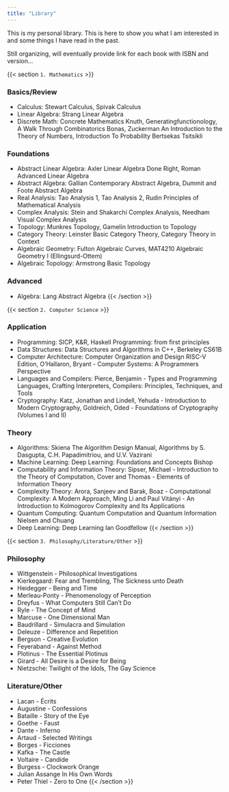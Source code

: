```yaml
---
title: "Library"
---
```


This is my personal library. This is here to show you what I am interested in and some things I have read in the past.

Still organizing, will eventually provide link for each book with ISBN and version...

{{< section `1. Mathematics` >}}
### Basics/Review
- Calculus: Stewart Calculus, Spivak Calculus
- Linear Algebra: Strang Linear Algebra
- Discrete Math: Concrete Mathematics Knuth, Generatingfunctionology, A Walk Through Combinatorics Bonas, Zuckerman An Introduction to the Theory of Numbers, Introduction To Probability Bertsekas Tsitsikli
### Foundations
- Abstract Linear Algebra: Axler Linear Algebra Done Right, Roman Advanced Linear Algebra
- Abstract Algebra: Gallian Contemporary Abstract Algebra, Dummit and Foote Abstract Algebra
- Real Analysis: Tao Analysis 1, Tao Analysis 2, Rudin Principles of Mathematical Analysis
- Complex Analysis: Stein and Shakarchi Complex Analysis, Needham Visual Complex Analysis
- Topology: Munkres Topology, Gamelin Introduction to Topology
- Category Theory: Leinster Basic Category Theory, Category Theory in Context
- Algebraic Geometry: Fulton Algebraic Curves, MAT4210 Algebraic Geometry I (Ellingsurd-Ottem)
- Algebraic Topology: Armstrong Basic Topology
### Advanced
- Algebra: Lang Abstract Algebra
{{< /section >}}


{{< section `2. Computer Science` >}}
### Application
- Programming: SICP, K&R, Haskell Programming: from first principles
- Data Structures: Data Structures and Algorithms in C++, Berkeley CS61B
- Computer Architecture: Computer Organization and Design RISC-V Edition, O’Hallaron, Bryant - Computer Systems: A Programmers Perspective
- Languages and Compilers: Pierce, Benjamin - Types and Programming Languages, Crafting Interpreters, Compilers: Principles, Techniques, and Tools
- Cryptography: Katz, Jonathan and Lindell, Yehuda - Introduction to Modern Cryptography, Goldreich, Oded - Foundations of Cryptography (Volumes I and II)
### Theory
- Algorithms: Skiena The Algorithm Design Manual, Algorithms by S. Dasgupta, C.H. Papadimitriou, and U.V. Vazirani
- Machine Learning: Deep Learning: Foundations and Concepts Bishop
- Computability and Information Theory: Sipser, Michael - Introduction to the Theory of Computation, Cover and Thomas - Elements of Information Theory
- Complexity Theory: Arora, Sanjeev and Barak, Boaz - Computational Complexity: A Modern Approach, Ming Li and Paul Vitányi - An Introduction to Kolmogorov Complexity and Its Applications
- Quantum Computing: Quantum Computation and Quantum Information Nielsen and Chuang
- Deep Learning: Deep Learning Ian Goodfellow
{{< /section >}}


{{< section `3. Philosophy/Literature/Other` >}}
### Philosophy
- Wittgenstein - Philosophical Investigations
- Kierkegaard: Fear and Trembling, The Sickness unto Death
- Heidegger - Being and Time
- Merleau-Ponty - Phenomenology of Perception
- Dreyfus - What Computers Still Can’t Do
- Ryle - The Concept of Mind
- Marcuse - One Dimensional Man
- Baudrillard - Simulacra and Simulation
- Deleuze - Difference and Repetition
- Bergson - Creative Evolution
- Feyeraband - Against Method
- Plotinus - The Essential Plotinus
- Girard - All Desire is a Desire for Being
- Nietzsche: Twilight of the Idols, The Gay Science
### Literature/Other
- Lacan - Écrits
- Augustine - Confessions
- Bataille - Story of the Eye
- Goethe - Faust
- Dante - Inferno
- Artaud - Selected Writings
- Borges - Ficciones
- Kafka - The Castle
- Voltaire - Candide
- Burgess - Clockwork Orange
- Julian Assange In His Own Words
- Peter Thiel - Zero to One
{{< /section >}}
